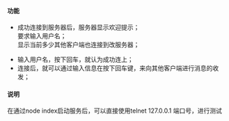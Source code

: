 <h4>功能</h4>
<ul>
  <li>
     <p>
        成功连接到服务器后，服务器显示欢迎提示；<br>
        要求输入用户名；<br>
        显示当前多少其他客户端也连接到改服务器；
     </p>
  </li>
  <li>
    输入用户名，按下回车，就认为成功连上；
  </li>
  <li>
    连接后，就可以通过输入信息在按下回车键，来向其他客户端进行消息的收发；
  </li>
</ul>
<h4>说明</h4>
在通过node index启动服务后，可以直接使用telnet 127.0.0.1 端口号，进行测试